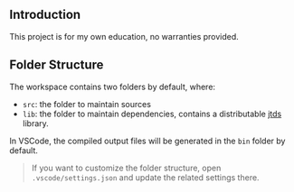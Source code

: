 ## Introduction

This project is for my own education, no warranties provided.

## Folder Structure

The workspace contains two folders by default, where:

- `src`: the folder to maintain sources
- `lib`: the folder to maintain dependencies, contains a distributable [jtds](http://jtds.sourceforge.net/) library.

In VSCode, the compiled output files will be generated in the `bin` folder by default.

> If you want to customize the folder structure, open `.vscode/settings.json` and update the related settings there.

